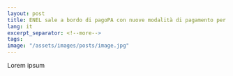 ```yaml
---
layout: post
title: ENEL sale a bordo di pagoPA con nuove modalità di pagamento per più di 5 milioni di utenti 
lang: it
excerpt_separator: <!--more-->
tags: 
image: "/assets/images/posts/image.jpg"
---
```


Lorem ipsum